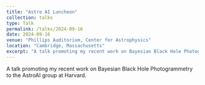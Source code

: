 ```yaml
---
title: "Astro AI Luncheon"
collection: talks
type: Talk
permalink: /talks/2024-09-16
date: 2024-09-16
venue: "Phillips Auditorium, Center for Astrophysics"
location: "Cambridge, Massachusetts"
excerpt: "A talk promoting my recent work on Bayesian Black Hole Photogrammetry to the AstroAI group at Harvard."
---
```


A talk promoting my recent work on Bayesian Black Hole Photogrammetry to the AstroAI group at Harvard.

